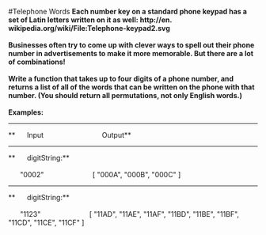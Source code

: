 #Telephone Words
**Each number key on a standard phone keypad has a set of Latin letters written on it as well: http://en.
wikipedia.org/wiki/File:Telephone-keypad2.svg
<br />
<br />
Businesses often try to come up with clever ways to spell out their phone number in advertisements to make it more memorable. But there are a lot of combinations!
<br />
<br />
Write a function that takes up to four digits of a phone number, and returns a list of all of the words that can be written on the phone with that number. (You should return all permutations, not only English words.)**
<br />
<br />
**Examples:**
<hr />
**&nbsp;&nbsp;&nbsp;&nbsp;&nbsp;&nbsp;Input&nbsp;&nbsp;&nbsp;&nbsp;&nbsp;&nbsp;&nbsp;&nbsp;&nbsp;&nbsp;&nbsp;&nbsp;&nbsp;&nbsp;&nbsp;&nbsp;&nbsp;&nbsp;&nbsp;&nbsp;&nbsp;&nbsp;&nbsp;&nbsp;&nbsp;&nbsp;&nbsp;&nbsp;&nbsp;&nbsp;Output**
<hr />
**&nbsp;&nbsp;&nbsp;&nbsp;&nbsp;&nbsp;digitString:**
<br />
<br />
&nbsp;&nbsp;&nbsp;&nbsp;&nbsp;&nbsp;"0002"&nbsp;&nbsp;&nbsp;&nbsp;&nbsp;&nbsp;&nbsp;&nbsp;&nbsp;&nbsp;&nbsp;&nbsp;&nbsp;&nbsp;&nbsp;&nbsp;&nbsp;&nbsp;&nbsp;&nbsp;&nbsp;&nbsp;&nbsp;&nbsp;&nbsp;[ "000A", "000B", "000C" ]
<hr />
**&nbsp;&nbsp;&nbsp;&nbsp;&nbsp;&nbsp;digitString:**
<br />
<br />
&nbsp;&nbsp;&nbsp;&nbsp;&nbsp;&nbsp;"1123"&nbsp;&nbsp;&nbsp;&nbsp;&nbsp;&nbsp;&nbsp;&nbsp;&nbsp;&nbsp;&nbsp;&nbsp;&nbsp;&nbsp;&nbsp;&nbsp;&nbsp;&nbsp;&nbsp;&nbsp;&nbsp;&nbsp;&nbsp;&nbsp;&nbsp;[ "11AD", "11AE", "11AF", "11BD", "11BE", "11BF", "11CD", "11CE", "11CF" ]
